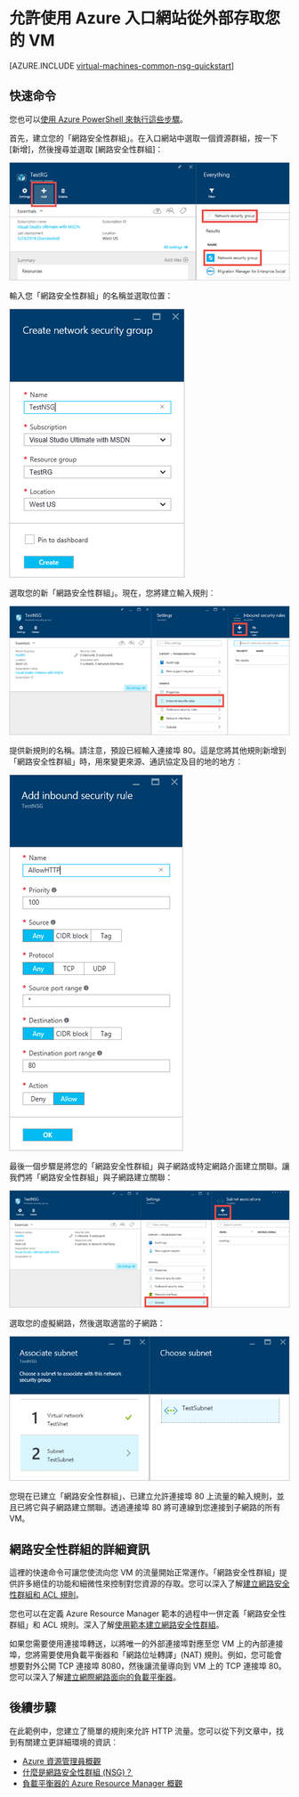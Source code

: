 <properties
   pageTitle="允許使用入口網站從外部存取 VM | Microsoft Azure"
   description="了解如何開啟連接埠 / 使用「Azure 入口網站」中的 Resource Manager 部署模型來建立允許存取您 VM 的端點"
   services="virtual-machines-windows"
   documentationCenter=""
   authors="iainfoulds"
   manager="timlt"
   editor=""/>

<tags
   ms.service="virtual-machines-windows"
   ms.devlang="na"
   ms.topic="article"
   ms.tgt_pltfrm="vm-windows"
   ms.workload="infrastructure-services"
   ms.date="05/24/2016"
   ms.author="iainfou"/>

# 允許使用 Azure 入口網站從外部存取您的 VM
[AZURE.INCLUDE [virtual-machines-common-nsg-quickstart](../../includes/virtual-machines-common-nsg-quickstart.md)]

## 快速命令
您也可以[使用 Azure PowerShell 來執行這些步驟](virtual-machines-windows-nsg-quickstart-powershell.md)。

首先，建立您的「網路安全性群組」。在入口網站中選取一個資源群組，按一下 [新增]，然後搜尋並選取 [網路安全性群組]：

![新增網路安全性群組](./media/virtual-machines-windows-nsg-quickstart-portal/add-nsg.png)

輸入您「網路安全性群組」的名稱並選取位置：

![建立網路安全性群組](./media/virtual-machines-windows-nsg-quickstart-portal/create-nsg.png)

選取您的新「網路安全性群組」。現在，您將建立輸入規則︰

![新增輸入規則](./media/virtual-machines-windows-nsg-quickstart-portal/add-inbound-rule.png)

提供新規則的名稱。請注意，預設已經輸入連接埠 80。這是您將其他規則新增到「網路安全性群組」時，用來變更來源、通訊協定及目的地的地方︰

![建立輸入規則](./media/virtual-machines-windows-nsg-quickstart-portal/create-inbound-rule.png)

最後一個步驟是將您的「網路安全性群組」與子網路或特定網路介面建立關聯。讓我們將「網路安全性群組」與子網路建立關聯：

![將網路安全性群組與子網路建立關聯](./media/virtual-machines-windows-nsg-quickstart-portal/associate-subnet.png)

選取您的虛擬網路，然後選取適當的子網路：

![將網路安全性群組與虛擬網路功能建立關聯](./media/virtual-machines-windows-nsg-quickstart-portal/select-vnet-subnet.png)

您現在已建立「網路安全性群組」、已建立允許連接埠 80 上流量的輸入規則，並且已將它與子網路建立關聯。透過連接埠 80 將可連線到您連接到子網路的所有 VM。


## 網路安全性群組的詳細資訊
這裡的快速命令可讓您使流向您 VM 的流量開始正常運作。「網路安全性群組」提供許多絕佳的功能和細微性來控制對您資源的存取。您可以深入了解[建立網路安全性群組和 ACL 規則](../virtual-network/virtual-networks-create-nsg-arm-ps.md)。

您也可以在定義 Azure Resource Manager 範本的過程中一併定義「網路安全性群組」和 ACL 規則。深入了解[使用範本建立網路安全性群組](../virtual-network/virtual-networks-create-nsg-arm-template.md)。

如果您需要使用連接埠轉送，以將唯一的外部連接埠對應至您 VM 上的內部連接埠，您將需要使用負載平衡器和「網路位址轉譯」(NAT) 規則。例如，您可能會想要對外公開 TCP 連接埠 8080，然後讓流量導向到 VM 上的 TCP 連接埠 80。您可以深入了解[建立網際網路面向的負載平衡器](../load-balancer/load-balancer-get-started-internet-arm-ps.md)。

## 後續步驟
在此範例中，您建立了簡單的規則來允許 HTTP 流量。您可以從下列文章中，找到有關建立更詳細環境的資訊︰

- [Azure 資源管理員概觀](../resource-group-overview.md)
- [什麼是網路安全性群組 (NSG)？](../virtual-network/virtual-networks-nsg.md)
- [負載平衡器的 Azure Resource Manager 概觀](../load-balancer/load-balancer-arm.md)

<!---HONumber=AcomDC_0608_2016-->